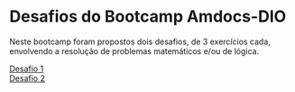 # Desafios do Bootcamp Amdocs-DIO

Neste bootcamp foram propostos dois desafios, de 3 exercícios cada, envolvendo a resolução de problemas matemáticos e/ou de lógica.


[Desafio 1](/src/desafio1) </br>
[Desafio 2](/src/desafio2)